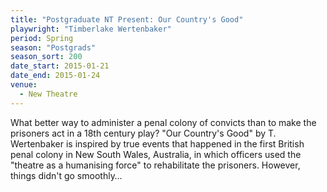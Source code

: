 ```yaml
---
title: "Postgraduate NT Present: Our Country's Good"
playwright: "Timberlake Wertenbaker"
period: Spring
season: "Postgrads"
season_sort: 200
date_start: 2015-01-21
date_end: 2015-01-24
venue:
  - New Theatre
---
```


What better way to administer a penal colony of convicts than to make the prisoners act in a 18th century play? "Our Country's Good" by T. Wertenbaker is inspired by true events that happened in the first British penal colony in New South Wales, Australia, in which officers used the "theatre as a humanising force" to rehabilitate the prisoners. However, things didn't go smoothly…
